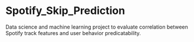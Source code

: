 # Spotify_Skip_Prediction
Data science and machine learning project to evaluate correlation between Spotify track features and user behavior predicatability.

